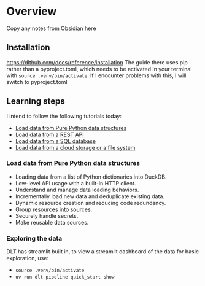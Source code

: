 # Overview
Copy any notes from Obsidian here

## Installation
https://dlthub.com/docs/reference/installation
The guide there uses pip rather than a pyproject.toml, which needs to be activated in your terminal with `source .venv/bin/activate`. If I encounter problems with this, I will switch to pyproject.toml

## Learning steps
I intend to follow the following tutorials today:

- [Load data from Pure Python data structures](https://dlthub.com/docs/tutorial/load-data-from-an-api)
- [Load data from a REST API](https://dlthub.com/docs/tutorial/rest-api)
- [Load data from a SQL database](https://dlthub.com/docs/tutorial/sql-database)
- [Load data from a cloud storage or a file system](https://dlthub.com/docs/tutorial/filesystem)

### [Load data from Pure Python data structures](https://dlthub.com/docs/tutorial/load-data-from-an-api)

- Loading data from a list of Python dictionaries into DuckDB.
- Low-level API usage with a built-in HTTP client.
- Understand and manage data loading behaviors.
- Incrementally load new data and deduplicate existing data.
- Dynamic resource creation and reducing code redundancy.
- Group resources into sources.
- Securely handle secrets.
- Make reusable data sources.


### Exploring the data
DLT has streamlit built in, to view a streamlit dashboard of the data for basic exploration, use:
- `source .venv/bin/activate`
- `uv run dlt pipeline quick_start show`